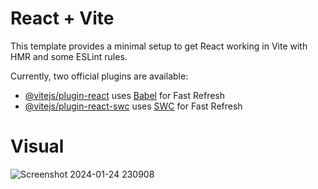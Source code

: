 # React + Vite

This template provides a minimal setup to get React working in Vite with HMR and some ESLint rules.

Currently, two official plugins are available:

- [@vitejs/plugin-react](https://github.com/vitejs/vite-plugin-react/blob/main/packages/plugin-react/README.md) uses [Babel](https://babeljs.io/) for Fast Refresh
- [@vitejs/plugin-react-swc](https://github.com/vitejs/vite-plugin-react-swc) uses [SWC](https://swc.rs/) for Fast Refresh

# Visual 

![Screenshot 2024-01-24 230908](https://github.com/Rizqofathur/Simple-To-do-list-App/assets/98243205/750b8e88-a1ac-45df-909e-240f29bfa581)
